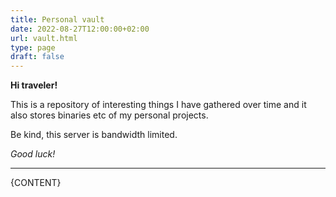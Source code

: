 ```yaml
---
title: Personal vault
date: 2022-08-27T12:00:00+02:00
url: vault.html
type: page
draft: false
---
```


**Hi traveler!**

This is a repository of interesting things I have gathered over time and it also
stores binaries etc of my personal projects.

Be kind, this server is bandwidth limited.

*Good luck!*

---

{CONTENT}
